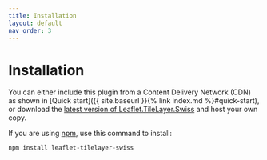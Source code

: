 ```yaml
---
title: Installation
layout: default
nav_order: 3
---
```


# Installation

You can either include this plugin from a Content Delivery Network (CDN) as shown in
[Quick start]({{ site.baseurl }}{% link index.md %}#quick-start), or download the
[latest version of Leaflet.TileLayer.Swiss](https://cdn.jsdelivr.net/npm/leaflet-tilelayer-swiss@2.3.0/dist/Leaflet.TileLayer.Swiss.umd.js)
and host your own copy.

If you are using [npm](https://www.npmjs.com/), use this command to install:

```
npm install leaflet-tilelayer-swiss
```
